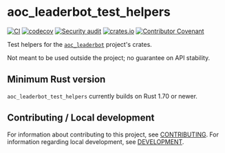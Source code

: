 # aoc_leaderbot_test_helpers

[![CI](https://github.com/clechasseur/aoc_leaderbot/actions/workflows/ci.yml/badge.svg?branch=main&event=push)](https://github.com/clechasseur/aoc_leaderbot/actions/workflows/ci.yml) [![codecov](https://codecov.io/gh/clechasseur/aoc_leaderbot/branch/main/graph/badge.svg?token=qSFdAkbb8U)](https://codecov.io/gh/clechasseur/aoc_leaderbot) [![Security audit](https://github.com/clechasseur/aoc_leaderbot/actions/workflows/audit-check.yml/badge.svg?branch=main)](https://github.com/clechasseur/aoc_leaderbot/actions/workflows/audit-check.yml) [![crates.io](https://img.shields.io/crates/v/aoc_leaderbot_test_helpers.svg)](https://crates.io/crates/aoc_leaderbot_test_helpers) [![Contributor Covenant](https://img.shields.io/badge/Contributor%20Covenant-2.1-4baaaa.svg)](../CODE_OF_CONDUCT.md)

Test helpers for the [`aoc_leaderbot`](https://github.com/clechasseur/aoc_leaderbot) project's crates.

Not meant to be used outside the project; no guarantee on API stability.

## Minimum Rust version

`aoc_leaderbot_test_helpers` currently builds on Rust 1.70 or newer.

## Contributing / Local development

For information about contributing to this project, see [CONTRIBUTING](../CONTRIBUTING.md).
For information regarding local development, see [DEVELOPMENT](../DEVELOPMENT.md).
